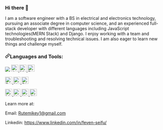 ### Hi there 👋

I am a software engineer with a BS in electrical and electronics technology, pursuing an associate degree in computer science, and an experienced full-stack developer with different languages including JavaScript technologies(MERN Stack) and Django. I enjoy working with a team and troubleshooting and resolving technical issues. I am also eager to learn new things and challenge myself. 

<h3><a id="user-content-things-i-code-with" class="anchor" aria-hidden="true" href="#things-i-code-with"><svg class="octicon octicon-link" viewBox="0 0 16 16" version="1.1" width="16" height="16" aria-hidden="true"><path fill-rule="evenodd" d="M7.775 3.275a.75.75 0 001.06 1.06l1.25-1.25a2 2 0 112.83 2.83l-2.5 2.5a2 2 0 01-2.83 0 .75.75 0 00-1.06 1.06 3.5 3.5 0 004.95 0l2.5-2.5a3.5 3.5 0 00-4.95-4.95l-1.25 1.25zm-4.69 9.64a2 2 0 010-2.83l2.5-2.5a2 2 0 012.83 0 .75.75 0 001.06-1.06 3.5 3.5 0 00-4.95 0l-2.5 2.5a3.5 3.5 0 004.95 4.95l1.25-1.25a.75.75 0 00-1.06-1.06l-1.25 1.25a2 2 0 01-2.83 0z"></path></svg></a>Languages and Tools:</h3>

<p>
  <img src="https://img.shields.io/badge/html5-%23E34F26.svg?style=for-the-badge&logo=html5&logoColor=white"/>
  <a target="_blank" rel="noopener noreferrer" href="https://developer.mozilla.org/en-US/docs/Web/JavaScript">
    <img src="https://img.shields.io/badge/JavaScript-F7DF1E?style=flat&logo=javascript&logoColor=black" alt="JavaScript" style="max-width: auto; height: 23px;"/>
  </a>
  
  <a target="_blank" rel="noopener noreferrer" href="https://www.mysql.com">
    <img src="https://img.shields.io/badge/MySQL-F7DF1E?style=flat&logo=MySQL&logoColor=black" alt="MySQL" style="height: 23px; max-width: auto;"/>
  </a>

  <a target="_blank" rel="noopener noreferrer" href="https://www.python.org">
    <img src="https://img.shields.io/badge/Python-F7DF1E?style=flat&logo=python&logoColor=black" alt="Python" style="max-width: auto; height: 23px;"/>
  </a>
  <p>
  <a target="_blank" rel="noopener noreferrer" href="https://reactjs.org">
    <img src="https://img.shields.io/badge/React-20232A?style=flat&logo=react&logoColor=61DAFB" alt="React" style="max-width: auto; height: 23px;"/>
  </a>
  
  <a target="_blank" rel="noopener noreferrer" href="https://nodejs.org">
    <img src="https://img.shields.io/badge/Node.js-43853D?style=flat&logo=node.js&logoColor=white" alt="Node.js" style="max-width: auto; height: 23px;"/>
  </a>

  <a target="_blank" rel="noopener noreferrer" href="https://www.djangoproject.com">
    <img src="https://img.shields.io/badge/DJango-F7DF1E?style=flat&logo=django&logoColor=black" alt="Django" style="max-width: auto; height: 23px;"/>
  </a>
</p>
<p>
  <a target="_blank" rel="noopener noreferrer" href="https://www.mongodb.com">
    <img src="https://img.shields.io/badge/MongoDB-white?style=for-the-badge&logo=mongodb&logoColor=4EA94B" alt="MongoDB" style="height: 23px; max-width: auto;"/>
  </a>
  
  <a target="_blank" rel="noopener noreferrer" href="https://www.heroku.com">
    <img src="https://img.shields.io/badge/-Heroku-430098?style=flat&logo=heroku" alt="Heroku" style="max-width: auto; height: 23px;"/>
</a>

  
  <a target="_blank" rel="noopener noreferrer" href="https://www.netlify.com">
    <img src="https://img.shields.io/badge/-Netlify-00C7B7?style=flat&logo=netlify&logoColor=white" alt="Netlify" style="max-width: auto; height: 23px;"/>
  </a>
  
  <a target="_blank" rel="noopener noreferrer" href="https://github.com">
    <img src="https://img.shields.io/badge/GitHub-100000?style=flat&logo=github&logoColor=white" alt="GitHub" style="max-width: auto; height: 23px;"/>
  </a>
  </p>
</p>


Learn more at:

Email: Rutemikey1@gmail.com

Linkedin: https://www.linkedin.com/in/feven-seifu/
<!--
**Feven98/Feven98** is a ✨ _special_ ✨ repository because its `README.md` (this file) appears on your GitHub profile.

Here are some ideas to get you started:

- 🔭 I’m currently working on ...
- 🌱 I’m currently learning ...
- 👯 I’m looking to collaborate on ...
- 🤔 I’m looking for help with ...
- 💬 Ask me about ...
- 📫 How to reach me: ...
- 😄 Pronouns: ...
- ⚡ Fun fact: ...
-->

